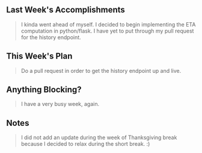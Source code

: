 ## Last Week's Accomplishments
> I kinda went ahead of myself. I decided to begin implementing the ETA computation in python/flask. I have yet to put through my pull request for the history endpoint.

## This Week's Plan
> Do a pull request in order to get the history endpoint up and live. 

## Anything Blocking?
> I have a very busy week, again.

## Notes
> I did not add an update during the week of Thanksgiving break because I decided to relax during the short break. :)